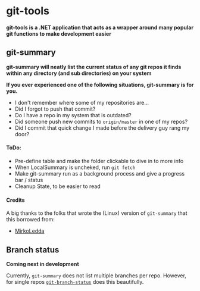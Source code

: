 # git-tools
**git-tools is a .NET application that acts as a wrapper around many popular git functions to make development easier**

## git-summary
**git-summary will neatly list the current status of any git repos it finds within any directory (and sub directories) on your system**

**If you ever experienced one of the following situations, git-summary is for you.**
- I don't remember where some of my repositories are...
- Did I forgot to push that commit?
- Do I have a repo in my system that is outdated?
- Did someone push new commits to `origin/master` in one of my repos?
- Did I commit that quick change I made before the delivery guy rang my door?

#### ToDo:
- Pre-define table and make the folder clickable to dive in to more info
- When LocalSummary is uncheked, run `git fetch`
- Make git-summary run as a background process and give a progress bar / status
- Cleanup State, to be easier to read

#### Credits
A big thanks to the folks that wrote the (Linux) version of `git-summary` that this borrowed from:
* [MirkoLedda](https://github.com/MirkoLedda/git-summary)

## Branch status
**Coming next in development**

Currently, `git-summary` does not list multiple branches per repo. However, for single repos [`git-branch-status`](https://github.com/bill-auger/git-branch-status) does this beautifully.
